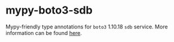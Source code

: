 # mypy-boto3-sdb

Mypy-friendly type annotations for `boto3` 1.10.18 `sdb` service.
More information can be found [here](https://github.com/vemel/mypy_boto3).